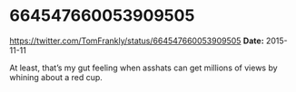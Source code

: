 # 664547660053909505
https://twitter.com/TomFrankly/status/664547660053909505
**Date:** 2015-11-11

At least, that’s my gut feeling when asshats can get millions of views by whining about a red cup.
